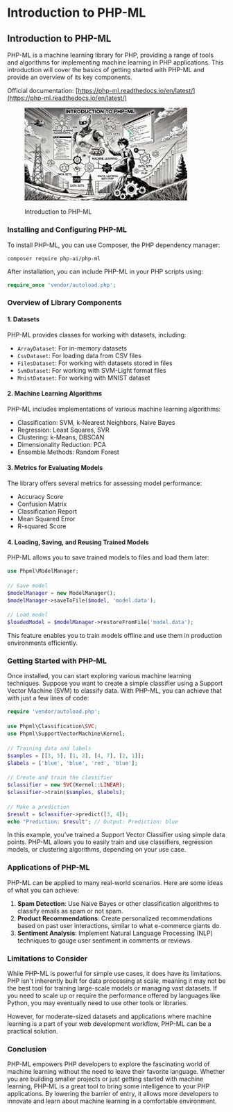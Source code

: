 # Introduction to PHP-ML

## Introduction to PHP-ML

PHP-ML is a machine learning library for PHP, providing a range of tools and algorithms for implementing machine learning in PHP applications. This introduction will cover the basics of getting started with PHP-ML and provide an overview of its key components.

Official documentation: [https://php-ml.readthedocs.io/en/latest/](https://php-ml.readthedocs.io/en/latest/)

<div align="left">

<figure><img src="../../.gitbook/assets/image (45).png" alt="" width="375"><figcaption><p>Introduction to PHP-ML</p></figcaption></figure>

</div>

### Installing and Configuring PHP-ML

To install PHP-ML, you can use Composer, the PHP dependency manager:

```
composer require php-ai/php-ml
```

After installation, you can include PHP-ML in your PHP scripts using:

```php
require_once 'vendor/autoload.php';
```

### Overview of Library Components

#### 1. Datasets

PHP-ML provides classes for working with datasets, including:

* `ArrayDataset`: For in-memory datasets
* `CsvDataset`: For loading data from CSV files
* `FilesDataset`: For working with datasets stored in files
* `SvmDataset`: For working with SVM-Light format files
* `MnistDataset`: For working with MNIST dataset

#### 2. Machine Learning Algorithms

PHP-ML includes implementations of various machine learning algorithms:

* Classification: SVM, k-Nearest Neighbors, Naive Bayes
* Regression: Least Squares, SVR
* Clustering: k-Means, DBSCAN
* Dimensionality Reduction: PCA
* Ensemble Methods: Random Forest

#### 3. Metrics for Evaluating Models

The library offers several metrics for assessing model performance:

* Accuracy Score
* Confusion Matrix
* Classification Report
* Mean Squared Error
* R-squared Score

#### 4. Loading, Saving, and Reusing Trained Models

PHP-ML allows you to save trained models to files and load them later:

```php
use Phpml\ModelManager;

// Save model
$modelManager = new ModelManager();
$modelManager->saveToFile($model, 'model.data');

// Load model
$loadedModel = $modelManager->restoreFromFile('model.data');
```

This feature enables you to train models offline and use them in production environments efficiently.

### **Getting Started with PHP-ML**

Once installed, you can start exploring various machine learning techniques. Suppose you want to create a simple classifier using a Support Vector Machine (SVM) to classify data. With PHP-ML, you can achieve that with just a few lines of code:

```php
require 'vendor/autoload.php';

use Phpml\Classification\SVC;
use Phpml\SupportVectorMachine\Kernel;

// Training data and labels
$samples = [[3, 5], [1, 2], [4, 7], [2, 1]];
$labels = ['blue', 'blue', 'red', 'blue'];

// Create and train the classifier
$classifier = new SVC(Kernel::LINEAR);
$classifier->train($samples, $labels);

// Make a prediction
$result = $classifier->predict([3, 4]);
echo "Prediction: $result"; // Output: Prediction: blue
```

In this example, you’ve trained a Support Vector Classifier using simple data points. PHP-ML allows you to easily train and use classifiers, regression models, or clustering algorithms, depending on your use case.

### **Applications of PHP-ML**

PHP-ML can be applied to many real-world scenarios. Here are some ideas of what you can achieve:

1. **Spam Detection**: Use Naive Bayes or other classification algorithms to classify emails as spam or not spam.
2. **Product Recommendations**: Create personalized recommendations based on past user interactions, similar to what e-commerce giants do.
3. **Sentiment Analysis**: Implement Natural Language Processing (NLP) techniques to gauge user sentiment in comments or reviews.

### **Limitations to Consider**

While PHP-ML is powerful for simple use cases, it does have its limitations. PHP isn't inherently built for data processing at scale, meaning it may not be the best tool for training large-scale models or managing vast datasets. If you need to scale up or require the performance offered by languages like Python, you may eventually need to use other tools or libraries.

However, for moderate-sized datasets and applications where machine learning is a part of your web development workflow, PHP-ML can be a practical solution.

### **Conclusion**

PHP-ML empowers PHP developers to explore the fascinating world of machine learning without the need to leave their favorite language. Whether you are building smaller projects or just getting started with machine learning, PHP-ML is a great tool to bring some intelligence to your PHP applications. By lowering the barrier of entry, it allows more developers to innovate and learn about machine learning in a comfortable environment.

